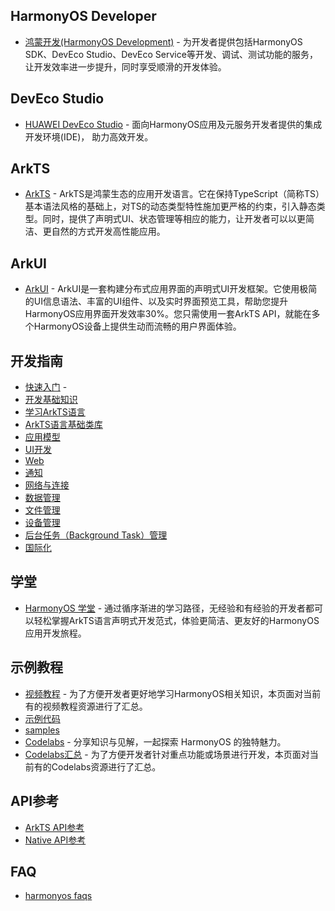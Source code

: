 ## HarmonyOS Developer

- [鸿蒙开发(HarmonyOS Development)](https://developer.huawei.com/consumer/cn/develop) - 为开发者提供包括HarmonyOS SDK、DevEco Studio、DevEco Service等开发、调试、测试功能的服务，让开发效率进一步提升，同时享受顺滑的开发体验。

## DevEco Studio

- [HUAWEI DevEco Studio](https://developer.huawei.com/consumer/cn/deveco-studio/) - 面向HarmonyOS应用及元服务开发者提供的集成开发环境(IDE)， 助力高效开发。

## ArkTS

- [ArkTS](https://developer.huawei.com/consumer/cn/doc/harmonyos-guides-V2/arkts-get-started-0000001504769321-V2) - ArkTS是鸿蒙生态的应用开发语言。它在保持TypeScript（简称TS）基本语法风格的基础上，对TS的动态类型特性施加更严格的约束，引入静态类型。同时，提供了声明式UI、状态管理等相应的能力，让开发者可以以更简洁、更自然的方式开发高性能应用。

## ArkUI

- [ArkUI](https://developer.huawei.com/consumer/cn/arkui/) - ArkUI是一套构建分布式应用界面的声明式UI开发框架。它使用极简的UI信息语法、丰富的UI组件、以及实时界面预览工具，帮助您提升HarmonyOS应用界面开发效率30%。您只需使用一套ArkTS API，就能在多个HarmonyOS设备上提供生动而流畅的用户界面体验。

## 开发指南

- [快速入门](https://developer.huawei.com/consumer/cn/doc/harmonyos-guides-V2/1_1_u5feb_u901f_u5165_u95e8-0000001478340845-V2) - 
- [开发基础知识](https://developer.huawei.com/consumer/cn/doc/harmonyos-guides-V2/1_1_u5f00_u53d1_u57fa_u7840_u77e5_u8bc6-0000001427584576-V2)
- [学习ArkTS语言](https://developer.huawei.com/consumer/cn/doc/harmonyos-guides-V2/arkts-basics-0000001454809260-V2)
- [ArkTS语言基础类库](https://developer.huawei.com/consumer/cn/doc/harmonyos-guides-V2/1_3arkts_u8bed_u8a00_u57fa_u7840_u7c7b_u5e93-0000001632530086-V2)
- [应用模型](https://developer.huawei.com/consumer/cn/doc/harmonyos-guides-V2/1_1_u5e94_u7528_u6a21_u578b-0000001478061441-V2)
- [UI开发](https://developer.huawei.com/consumer/cn/doc/harmonyos-guides-V2/1_2ui_u5f00_u53d1-0000001478181205-V2)
- [Web](https://developer.huawei.com/consumer/cn/doc/harmonyos-guides-V2/in-app-web-based-content-provisioning-0000001500514249-V2)
- [通知](https://developer.huawei.com/consumer/cn/doc/harmonyos-guides-V2/1_3_u901a_u77e5-0000001427902316-V2)
- [网络与连接](https://developer.huawei.com/consumer/cn/doc/harmonyos-guides-V2/1_8_u7f51_u7edc_u4e0e_u8fde_u63a5-0000001427744692-V2)
- [数据管理](https://developer.huawei.com/consumer/cn/doc/harmonyos-guides-V2/1_10_u6570_u636e_u7ba1_u7406-0000001428061620-V2)
- [文件管理](https://developer.huawei.com/consumer/cn/doc/harmonyos-guides-V2/1_11_u6587_u4ef6_u7ba1_u7406-0000001428061632-V2)
- [设备管理](https://developer.huawei.com/consumer/cn/doc/harmonyos-guides-V2/1_13_u8bbe_u5907_u7ba1_u7406-0000001427744720-V2)
- [后台任务（Background Task）管理](https://developer.huawei.com/consumer/cn/doc/harmonyos-guides-V2/application-dev-guide-0000001614624468-V2)
- [国际化](https://developer.huawei.com/consumer/cn/doc/harmonyos-guides-V2/1_16_u56fd_u9645_u5316-0000001428061656-V2)

## 学堂

- [HarmonyOS 学堂](https://developer.huawei.com/consumer/cn/training/) - 通过循序渐进的学习路径，无经验和有经验的开发者都可以轻松掌握ArkTS语言声明式开发范式，体验更简洁、更友好的HarmonyOS应用开发旅程。

## 示例教程

- [视频教程](https://developer.huawei.com/consumer/cn/doc/harmonyos-guides-V2/video-tutorials-0000001443535745-V2) - 为了方便开发者更好地学习HarmonyOS相关知识，本页面对当前有的视频教程资源进行了汇总。
- [示例代码](https://developer.huawei.com/consumer/cn/doc/harmonyos-guides-V2/samples-0000001162414961-V2)
- [samples](https://developer.huawei.com/consumer/cn/hmos/samples/?catalogVersion=V2)
- [Codelabs](https://developer.huawei.com/consumer/cn/codelabsPortal/serviceTypes/harmonyos-cn) - 分享知识与见解，一起探索 HarmonyOS 的独特魅力。
- [Codelabs汇总](https://developer.huawei.com/consumer/cn/doc/harmonyos-guides-V2/codelabs-0000001443855957-V2) - 为了方便开发者针对重点功能或场景进行开发，本页面对当前有的Codelabs资源进行了汇总。

## API参考

- [ArkTS API参考](https://developer.huawei.com/consumer/cn/doc/harmonyos-references-V2/syscap-0000001408089368-V2?catalogVersion=V2)
- [Native API参考](https://developer.huawei.com/consumer/cn/doc/harmonyos-references-V2/2_1_u6a21_u5757-0000001446810528-V2)

## FAQ

- [harmonyos faqs](https://developer.huawei.com/consumer/cn/doc/harmonyos-faqs-V2/faq-ability-0000001125002304-V2)
